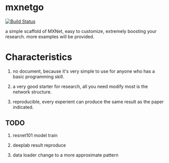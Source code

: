# mxnetgo

[![Build Status](https://travis-ci.org/dongzhuoyao/mxnetgo.svg?branch=master?branch=master)](https://travis-ci.org/dongzhuoyao/mxnetgo)

a  simple scaffold of MXNet, easy to customize, extremely boosting your research. more examples will be provided.

# Characteristics

1. no document, because it's very simple to use for anyone who has a basic programming skill.

2. a very good starter for research, all you need modify most is the network structure.

3. reproducible, every experient can produce the same result as the paper indicated.

## TODO

1. resnet101 model train

2. deeplab result reproduce

3. data loader change to a more approximate pattern




